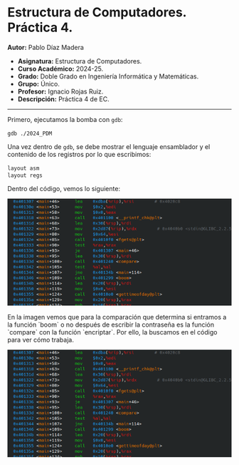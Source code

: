 # Estructura de Computadores. Práctica 4.

**Autor:** Pablo Díaz Madera
- **Asignatura:** Estructura de Computadores.
- **Curso Académico:** 2024-25.
- **Grado:** Doble Grado en Ingeniería Informática y Matemáticas.
- **Grupo:** Único.
- **Profesor:** Ignacio Rojas Ruiz.
- **Descripción:** Práctica 4 de EC.
***
Primero, ejecutamos la bomba con `gdb`:
```console
gdb ./2024_PDM
```

Una vez dentro de `gdb`, se debe mostrar el lenguaje ensamblador y el contenido de los registros por lo que escribimos:
```console
layout asm
layout regs
```

Dentro del código, vemos lo siguiente:
<p align="center">
  <img src="Teminal.png" />
</p>
En la imagen vemos que para la comparación que determina si entramos a la función `boom` o no después de escribir la contraseña es la función `compare` con la función `encriptar`. Por ello, la buscamos en el código para ver cómo trabaja.
<p align="center">
  <img src="Teminal.png" />
</p>

